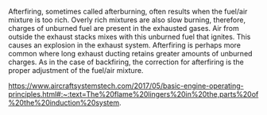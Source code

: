 Afterfiring, sometimes called afterburning, often results when the fuel/air mixture is too rich. Overly rich mixtures are also slow burning, therefore, charges of unburned fuel are present in the exhausted gases. Air from outside the exhaust stacks mixes with this unburned fuel that ignites. This causes an explosion in the exhaust system. Afterfiring is perhaps more common where long exhaust ducting retains greater amounts of unburned charges. As in the case of backfiring, the correction for afterfiring is the proper adjustment of the fuel/air mixture.


https://www.aircraftsystemstech.com/2017/05/basic-engine-operating-principles.html#:~:text=The%20flame%20lingers%20in%20the,parts%20of%20the%20induction%20system.